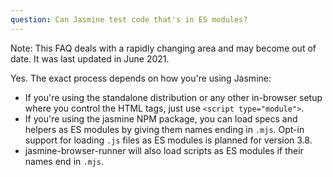 ```yaml
---
question: Can Jasmine test code that's in ES modules?
---
```


<div class="warning">Note: This FAQ deals with a rapidly changing area and
may become out of date. It was last updated in June 2021.</div>

Yes. The exact process depends on how you're using Jasmine:

* If you're using the standalone distribution or any other in-browser setup
  where you control the HTML tags, just use `<script type="module">`.
* If you're using the jasmine NPM package, you can load specs and helpers
  as ES modules by giving them names ending in `.mjs`. Opt-in support for
  loading `.js` files as ES modules is planned for version 3.8.
* jasmine-browser-runner will also load scripts as ES modules 
  if their names end in `.mjs`.
